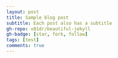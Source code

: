 ```yaml
---
layout: post
title: Sample blog post
subtitle: Each post also has a subtitle
gh-repo: v01dr/beautiful-jekyll
gh-badge: [star, fork, follow]
tags: [test]
comments: true
---
```


[space theme]: (/_posts/tests/space/index.html)
[another place]: www.github.com
